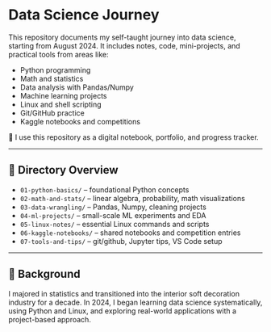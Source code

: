 # Data Science Journey

This repository documents my self-taught journey into data science, starting from August 2024. It includes notes, code, mini-projects, and practical tools from areas like:

- Python programming
- Math and statistics
- Data analysis with Pandas/Numpy
- Machine learning projects
- Linux and shell scripting
- Git/GitHub practice
- Kaggle notebooks and competitions

📌 I use this repository as a digital notebook, portfolio, and progress tracker.

---

## 📂 Directory Overview

- `01-python-basics/` – foundational Python concepts
- `02-math-and-stats/` – linear algebra, probability, math visualizations
- `03-data-wrangling/` – Pandas, Numpy, cleaning projects
- `04-ml-projects/` – small-scale ML experiments and EDA
- `05-linux-notes/` – essential Linux commands and scripts
- `06-kaggle-notebooks/` – shared notebooks and competition entries
- `07-tools-and-tips/` – git/github, Jupyter tips, VS Code setup

---

## 🧠 Background

I majored in statistics and transitioned into the interior soft decoration industry for a decade. In 2024, I began learning data science systematically, using Python and Linux, and exploring real-world applications with a project-based approach.
